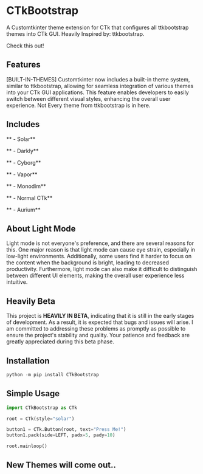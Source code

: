 # CTkBootstrap
A Customtkinter theme extension for CTk that configures all ttkbootstrap themes into CTk GUI. Heavily Inspired by: ttkbootstrap.

Check this out!
## Features

[BUILT-IN-THEMES] 
Customtkinter now includes a built-in theme system, similar to ttkbootstrap, allowing for seamless integration of various themes into your CTk GUI applications. This feature enables developers to easily switch between different visual styles, enhancing the overall user experience.
Not Every theme from ttkbootstrap is in here.

## Includes

** - Solar**

** - Darkly**

** - Cyborg**

** - Vapor**

** - Monodim**

** - Normal CTk**

** - Aurium**

## About Light Mode

Light mode is not everyone's preference, and there are several reasons for this. One major reason is that light mode can cause eye strain, especially in low-light environments. 
Additionally, some users find it harder to focus on the content when the background is bright, leading to decreased productivity. Furthermore, light mode can also make it difficult to distinguish between different UI elements, making the overall user experience less intuitive.

## Heavily Beta

This project is **HEAVILY IN BETA**, indicating that it is still in the early stages of development. 
As a result, it is expected that bugs and issues will arise. 
I am committed to addressing these problems as promptly as possible to ensure the project's stability and quality. 
Your patience and feedback are greatly appreciated during this beta phase.

## Installation
```python
python -m pip install CTkBootstrap
```
## Simple Usage
```python
import CTkBootstrap as CTk

root = CTk(style="solar")

button1 = CTk.Button(root, text="Press Me!")
button1.pack(side=LEFT, padx=5, pady=10)

root.mainloop()

```
## New Themes will come out..
